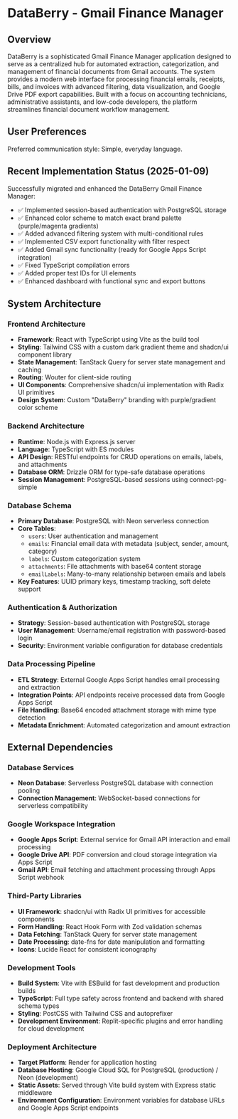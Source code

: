 # DataBerry - Gmail Finance Manager

## Overview

DataBerry is a sophisticated Gmail Finance Manager application designed to serve as a centralized hub for automated extraction, categorization, and management of financial documents from Gmail accounts. The system provides a modern web interface for processing financial emails, receipts, bills, and invoices with advanced filtering, data visualization, and Google Drive PDF export capabilities. Built with a focus on accounting technicians, administrative assistants, and low-code developers, the platform streamlines financial document workflow management.

## User Preferences

Preferred communication style: Simple, everyday language.

## Recent Implementation Status (2025-01-09)

Successfully migrated and enhanced the DataBerry Gmail Finance Manager:
- ✅ Implemented session-based authentication with PostgreSQL storage
- ✅ Enhanced color scheme to match exact brand palette (purple/magenta gradients)
- ✅ Added advanced filtering system with multi-conditional rules
- ✅ Implemented CSV export functionality with filter respect
- ✅ Added Gmail sync functionality (ready for Google Apps Script integration)
- ✅ Fixed TypeScript compilation errors
- ✅ Added proper test IDs for UI elements
- ✅ Enhanced dashboard with functional sync and export buttons

## System Architecture

### Frontend Architecture
- **Framework**: React with TypeScript using Vite as the build tool
- **Styling**: Tailwind CSS with a custom dark gradient theme and shadcn/ui component library
- **State Management**: TanStack Query for server state management and caching
- **Routing**: Wouter for client-side routing
- **UI Components**: Comprehensive shadcn/ui implementation with Radix UI primitives
- **Design System**: Custom "DataBerry" branding with purple/gradient color scheme

### Backend Architecture
- **Runtime**: Node.js with Express.js server
- **Language**: TypeScript with ES modules
- **API Design**: RESTful endpoints for CRUD operations on emails, labels, and attachments
- **Database ORM**: Drizzle ORM for type-safe database operations
- **Session Management**: PostgreSQL-based sessions using connect-pg-simple

### Database Schema
- **Primary Database**: PostgreSQL with Neon serverless connection
- **Core Tables**:
  - `users`: User authentication and management
  - `emails`: Financial email data with metadata (subject, sender, amount, category)
  - `labels`: Custom categorization system
  - `attachments`: File attachments with base64 content storage
  - `emailLabels`: Many-to-many relationship between emails and labels
- **Key Features**: UUID primary keys, timestamp tracking, soft delete support

### Authentication & Authorization
- **Strategy**: Session-based authentication with PostgreSQL storage
- **User Management**: Username/email registration with password-based login
- **Security**: Environment variable configuration for database credentials

### Data Processing Pipeline
- **ETL Strategy**: External Google Apps Script handles email processing and extraction
- **Integration Points**: API endpoints receive processed data from Google Apps Script
- **File Handling**: Base64 encoded attachment storage with mime type detection
- **Metadata Enrichment**: Automated categorization and amount extraction

## External Dependencies

### Database Services
- **Neon Database**: Serverless PostgreSQL database with connection pooling
- **Connection Management**: WebSocket-based connections for serverless compatibility

### Google Workspace Integration
- **Google Apps Script**: External service for Gmail API interaction and email processing
- **Google Drive API**: PDF conversion and cloud storage integration via Apps Script
- **Gmail API**: Email fetching and attachment processing through Apps Script webhook

### Third-Party Libraries
- **UI Framework**: shadcn/ui with Radix UI primitives for accessible components
- **Form Handling**: React Hook Form with Zod validation schemas
- **Data Fetching**: TanStack Query for server state management
- **Date Processing**: date-fns for date manipulation and formatting
- **Icons**: Lucide React for consistent iconography

### Development Tools
- **Build System**: Vite with ESBuild for fast development and production builds
- **TypeScript**: Full type safety across frontend and backend with shared schema types
- **Styling**: PostCSS with Tailwind CSS and autoprefixer
- **Development Environment**: Replit-specific plugins and error handling for cloud development

### Deployment Architecture
- **Target Platform**: Render for application hosting
- **Database Hosting**: Google Cloud SQL for PostgreSQL (production) / Neon (development)
- **Static Assets**: Served through Vite build system with Express static middleware
- **Environment Configuration**: Environment variables for database URLs and Google Apps Script endpoints
